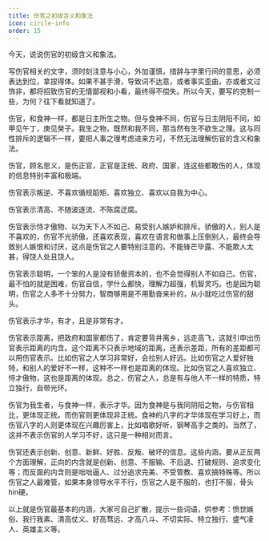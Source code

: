 ```yaml
---
title: 伤官之初级含义和象法
icon: circle-info
order: 15
---
```


今天，说说伤官的初级含义和象法。

写伤官相关的文字，须时刻注意与小心，外加谨慎，措辞与字里行间的意思，必须表达到位，拿捏得体。如果不甚手滑，导致词不达意，或者事实歪曲，亦或者文过饰非，都将招致伤官的无情鄙视和小看，最终得不偿失。所以今天，要写的克制一些，为何？往下看就知道了。

伤官，和食神一样，都是日主所生之物。但与食神不同，伤官与日主阴阳不同，如甲见午丁，庚见癸子。我生之物，既然和我不同，那当然有生不欲生之理。这与同性排斥的逻辑不一样，要把人事之理考虑进来方可，不然无法理解伤官的含义和象法。

伤官，顾名思义，是伤正官，正官是正统、政府、国家，连这些都敢伤的人，体现的信息特别丰富和极端。

伤官表示叛逆、不喜欢循规蹈矩、喜欢独立、喜欢以自我为中心。

伤官表示清高、不随波逐流、不陈腐迂腐。

伤官表示恃才傲物、以为天下人不如己、易受别人嫉妒和排斥。骄傲的人，别人是不喜欢的，伤官不光骄傲，还喜欢表现，喜欢在语言和做事上压倒别人，最终会导致别人嫉恨和讨厌，这点是伤官之人要特别注意的。不能锋芒毕露、不能欺人太甚，得饶人处且饶人。

伤官表示聪明，一个笨的人是没有骄傲资本的，也不会觉得别人不如自己。伤官，最不怕的就是困难，伤官自信，学什么都快，理解力超强，机智灵巧。也是因为聪明，伤官之人多不十分努力，智商够用是不用勤奋来补的，从小就吃过伤官的甜头。

伤官表示才华，有才，且是非常有才。

伤官表示距离，把政府和国家都伤了，肯定要背井离乡，远走高飞，这就引申出伤官表示距离的内含。这个距离不只表示地域的距离，还表示差距，所有的差距都可以用伤官表示。比如伤官之人学习非常好，会拉别人好远。比如伤官之人爱好独特，和别人的爱好不一样，这种不一样也是距离的体现。比如伤官之人喜欢独立、恃才傲物，这也是距离的体现。总之，伤官之人，总是有与他人不一样的特质，特立独行，自带光环。

伤官为我生者，与食神一样，表示才华。因为食神是与我同阴阳之物，与伤官相比，更体现正统。而伤官则更体现非正统。食神的八字的才华体现在学习好上，而伤官八字的人则更体现在兴趣厉害上，比如唱歌好听，钢琴高手之类的。当然了，这并不表示伤官的人学习不好，这只是一种相对而言。

伤官还表示创新、创意、新鲜、好胜、反叛、破坏的信息。这些内涵，要从正反两个方面理解，正向的内含就是创新、创意、不服输、不后退、打破规则、追求变化等；而反面的内含则是咄咄逼人、过分追求完美、不受管教、喜欢搞特殊等。所以伤官之人最难管，如果本身领导水平不行，伤官之人是不服的，也打不服，骨头hin硬。

以上就是伤官最基本的内涵，大家可自己扩散，提示一些词语，供参考：愤世嫉俗、我行我素、清高仗义、好高骛远、才高八斗、不切实际、特立独行、盛气凌人、英雄主义等。

